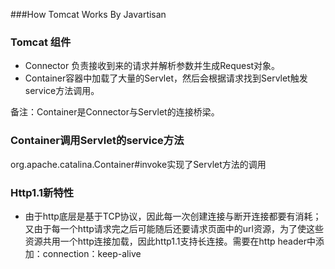 ###How Tomcat Works By Javartisan



### Tomcat 组件

- Connector 负责接收到来的请求并解析参数并生成Request对象。
- Container容器中加载了大量的Servlet，然后会根据请求找到Servlet触发service方法调用。

备注：Container是Connector与Servlet的连接桥梁。



### Container调用Servlet的service方法

org.apache.catalina.Container#invoke实现了Servlet方法的调用



### Http1.1新特性

- 由于http底层是基于TCP协议，因此每一次创建连接与断开连接都要有消耗；又由于每一个http请求完之后可能随后还要请求页面中的url资源，为了使这些资源共用一个http连接加载，因此http1.1支持长连接。需要在http header中添加：connection：keep-alive





### 